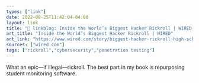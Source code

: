 ```yaml
---
types: ["link"]
date: 2022-08-25T11:42:04-04:00
layout: link
title: "🔗 linkblog: Inside the World’s Biggest Hacker Rickroll | WIRED'"
art_title: "Inside the World’s Biggest Hacker Rickroll | WIRED"
art_link: "https://www.wired.com/story/biggest-hacker-rickroll-high-school-prank/?mc_cid=b5e6da334c"
sources: ["wired.com"]
tags: ["rickroll","cybersecurity","penetration testing"]
---
```

What an epic—if illegal—rickroll. The best part in my book is repurposing student monitoring software.
 
